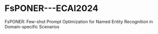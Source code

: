# FsPONER---ECAI2024
FsPONER: Few-shot Prompt Optimization for Named Entity Recognition in Domain-specific Scenarios
